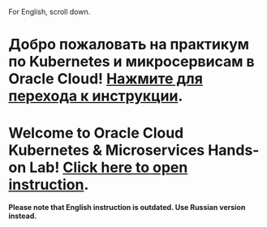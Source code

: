 

For English, scroll down.

Добро пожаловать на практикум по Kubernetes и микросервисам в Oracle Cloud! [Нажмите для перехода к инструкции](doc/rus/index.md).
=============================

Welcome to Oracle Cloud Kubernetes & Microservices Hands-on Lab! [Click here to open instruction](doc/eng/index.md).
=============================

**Please note that English instruction is outdated. Use Russian version instead.**